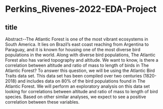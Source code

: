 # Perkins_Rivenes-2022-EDA-Project

## title

Abstract--The Atlantic Forest is one of the most vibrant ecosystems in South America. It lies on Brazil’s east coast reaching from Argentina to Paraguay, and it is known for housing one of the most diverse bird populations in the world. 
Along with diverse bird populations, The Atlantic Forest also has varied topography and altitude. We want to know, is there a correlation between altitude and ratio of mass to length of birds in The Atlantic Forest? To answer this question, we will be using the Atlantic Bird Traits data set. This data set has been compiled over two centuries (1820-2018) and includes data on 80% of the bird populations found in The Atlantic Forest. We will perform an exploratory analysis on this data set looking for correlations between altitude and ratio of mass to length of bird species. Based on other similar analyses, we expect to see a positive correlation between these variables.
